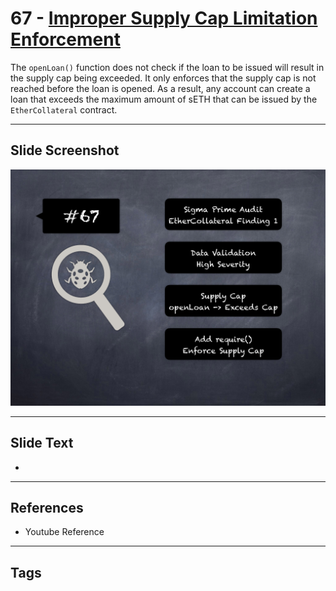 
# 67 - [Improper Supply Cap Limitation Enforcement](./Improper%20Supply%20Cap%20Limitation%20Enforcement.md)

 The `openLoan()` function does not check if the loan to be issued will result in the supply cap being exceeded. It only enforces that the supply cap is not reached before the loan is opened. As a result, any account can create a loan that exceeds the maximum amount of sETH that can be issued by the `EtherCollateral` contract.


___
## Slide Screenshot
![067.png](../../images/7.%20Audit%20Findings%20101/067.png)
___
## Slide Text
- 
___
## References
- Youtube Reference
___
## Tags
